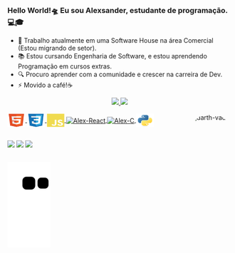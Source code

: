 ### Hello World!🛸 Eu sou Alexsander, estudante de programação.💻🎓

- 💼 Trabalho atualmente em uma Software House na área Comercial (Estou migrando de setor).
- 📚 Estou cursando Engenharia de Software, e estou aprendendo Programação em cursos extras.
- 🔍 Procuro aprender com a comunidade e crescer na carreira de Dev.
- ⚡ Movido a café!☕


<div align="center">
  <a href="https://github.com/AvengerX8">
  <img height="180em" src="https://github-readme-stats.vercel.app/api?username=AvengerX8&show_icons=true&theme=algolia&include_all_commits=true&count_private=true"/>
  <img height="180em" src="https://github-readme-stats.vercel.app/api/top-langs/?username=AvengerX8&layout=compact&langs_count=7&theme=algolia"/>
</div>
<div style="display: inline_block"><br>
  <img align="center" alt="Alex-HTML" height="30" width="40" src="https://raw.githubusercontent.com/devicons/devicon/master/icons/html5/html5-original.svg">
  <img align="center" alt="Alex-CSS" height="30" width="40" src="https://raw.githubusercontent.com/devicons/devicon/master/icons/css3/css3-original.svg">   
  <img align="center" alt="Alex-Js" height="30" width="40" src="https://raw.githubusercontent.com/devicons/devicon/master/icons/javascript/javascript-plain.svg">
  <img align="center" alt="Alex-React" height="30" width="40" src="https://cdn.jsdelivr.net/gh/devicons/devicon/icons/react/react-original.svg">
          
  <img align="center" alt="Alex-C" height="30" width="40" src="https://cdn.jsdelivr.net/gh/devicons/devicon/icons/c/c-original.svg">
  <img align="center" alt="Alex-Python" height="30" width="40" src="https://raw.githubusercontent.com/devicons/devicon/master/icons/python/python-original.svg">         
  <img align="right" alt="darth-vader" height="150" style="border-radius:50px;" 
src="https://media.discordapp.net/attachments/972619949006815232/1008875880090697868/darth-vader.gif">
</div>                                                                                                                                     

##

<div>
  <a href="https://www.linkedin.com/in/alexsander-furtado/" target="_blank"><img src="https://img.shields.io/badge/-LinkedIn-%230077B5?style=for-the-badge&logo=linkedin&logoColor=white" target="_blank"></a> 
  <a href = "mailto:alexsander.f.lex@gmail.com"><img src="https://img.shields.io/badge/-Gmail-%23333?style=for-the-badge&logo=gmail&logoColor=white" target="_blank"></a>
  <a href="https://www.instagram.com/alexsander.furtado" target="_blank"><img src="https://img.shields.io/badge/-Instagram-%23E4405F?style=for-the-badge&logo=instagram&logoColor=white" target="_blank"></a>

##

![Snake animation](https://github.com/AvengerX8/AvengerX8/blob/output/github-contribution-grid-snake.svg)

</div>
